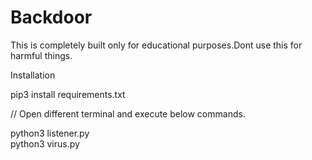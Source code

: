 # Backdoor
This is completely built only for educational purposes.Dont use this for harmful things.

Installation

pip3 install requirements.txt

 //  Open different terminal and execute below commands.
 
python3 listener.py  
python3 virus.py  
